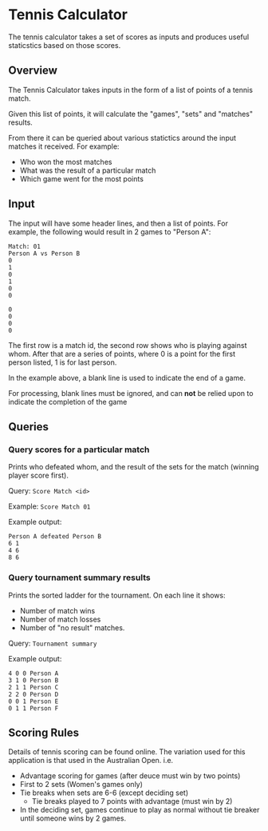 # Tennis Calculator

The tennis calculator takes a set of scores as inputs and produces useful staticstics based on those scores.

## Overview

The Tennis Calculator takes inputs in the form of a list of points of a tennis match. 

Given this list of points, it will calculate the "games", "sets" and "matches" results.

From there it can be queried about various statictics around the input matches it received. 
For example:
* Who won the most matches
* What was the result of a particular match
* Which game went for the most points

## Input

The input will have some header lines, and then a list of points. 
For example, the following would result in 2 games to "Person A":

    Match: 01
    Person A vs Person B
    0
    1
    0
    1
    0
    0

    0
    0
    0
    0

    
The first row is a match id, the second row shows who is playing against whom.
After that are a series of points, where 0 is a point for the first person listed, 1 is for last person.


In the example above, a blank line is used to indicate the end of a game.

For processing, blank lines must be ignored, and can **not** be relied upon to indicate the completion of the game

## Queries

### Query scores for a particular match
Prints who defeated whom, and the result of the sets for the match (winning player score first).

Query: `Score Match <id>`

Example: `Score Match 01`

Example output:

    Person A defeated Person B
    6 1
    4 6
    8 6
 
### Query tournament summary results
Prints the sorted ladder for the tournament. On each line it shows:
* Number of match wins
* Number of match losses
* Number of "no result" matches.


Query: `Tournament summary`

Example output:

    4 0 0 Person A
    3 1 0 Person B
    2 1 1 Person C
    2 2 0 Person D
    0 0 1 Person E
    0 1 1 Person F



## Scoring Rules
Details of tennis scoring can be found online. 
The variation used for this application is that used in the Australian Open. 
i.e. 
* Advantage scoring for games (after deuce must win by two points)
* First to 2 sets (Women's games only)
* Tie breaks when sets are 6-6 (except deciding set)
   * Tie breaks played to 7 points with advantage (must win by 2)
* In the deciding set, games continue to play as normal without tie breaker until someone wins by 2 games.

